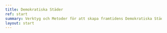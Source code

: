 ```yaml
---
title: Demokratiska Städer
ref: start
summary: Verktyg och Metoder för att skapa framtidens Demokratiska Städer
layout: start
---
```

